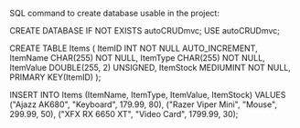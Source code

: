 SQL command to create database usable in the project:

CREATE DATABASE IF NOT EXISTS autoCRUDmvc;
USE autoCRUDmvc;

CREATE TABLE Items (
	ItemID INT NOT NULL AUTO_INCREMENT,
    ItemName CHAR(255) NOT NULL,
    ItemType CHAR(255) NOT NULL,
    ItemValue DOUBLE(255, 2) UNSIGNED,
    ItemStock MEDIUMINT NOT NULL,
    PRIMARY KEY(ItemID)
);

INSERT INTO Items (ItemName, ItemType, ItemValue, ItemStock) VALUES
("Ajazz AK680", "Keyboard", 179.99, 80),
("Razer Viper Mini", "Mouse", 299.99, 50),
("XFX RX 6650 XT", "Video Card", 1799.99, 30);
